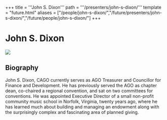 +++
title = '''John S. Dixon'''
path = '''/presenters/john-s-dixon/'''
template = "future.html"
aliases = ["/people/john-s-dixon/","/future/presenters/john-s-dixon/","/future/people/john-s-dixon/"]
+++

<h1>John S. Dixon</h1>

<img class="speaker-photo" src="https://custom.cvent.com/C3A4539B19F74ABCB6FCE437F6BC0A74/files/event/910aaf2914d44586a56fbd0b3b2c31c0/23db5e8b4ae94b2b8e3465eaee7f26b3.jpeg">
<h2>Biography</h2>
<p>John S. Dixon, CAGO currently serves as AGO Treasurer and Councillor for Finance and Development. He has previously served the AGO as chapter dean, co-chaired a regional convention, and sat on two committees for conventions. He was appointed Executive Director of a small non-profit community music school in Norfolk, Virginia, twenty years ago, where he has learned much about building and managing an endowment along with the surprisingly complex and fascinating area of planned giving.</p>

